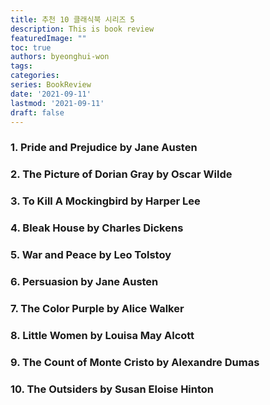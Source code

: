```yaml
---
title: 추천 10 클래식북 시리즈 5
description: This is book review 
featuredImage: ""
toc: true
authors: byeonghui-won
tags:
categories: 
series: BookReview
date: '2021-09-11'
lastmod: '2021-09-11'
draft: false
---
```


### 1. Pride and Prejudice by Jane Austen

### 2. The Picture of Dorian Gray by Oscar Wilde

### 3. To Kill A Mockingbird by Harper Lee

### 4. Bleak House by Charles Dickens

### 5. War and Peace by Leo Tolstoy

### 6. Persuasion by Jane Austen

### 7. The Color Purple by Alice Walker

### 8. Little Women by Louisa May Alcott

### 9. The Count of Monte Cristo by Alexandre Dumas

### 10. The Outsiders by Susan Eloise Hinton

